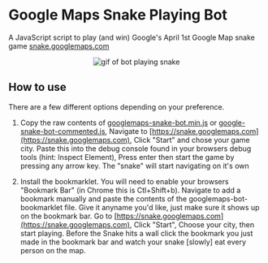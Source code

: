 # Google Maps Snake Playing Bot

A JavaScript script to play (and win) Google's April 1st Google Map snake game [snake.googlemaps.com](https://snake.googlemaps.com)

<p align="center">
  <img src="images/googlemaps-snake-bot-demo.gif" alt="gif of bot playing snake" />
</p>

## How to use

There are a few different options depending on your preference.

1. Copy the raw contents of [googlemaps-snake-bot.min.js](/googlemaps-snake-bot.min.js&raw=true) or [google-snake-bot-commented.js](/google-snake-bot-commented.js?raw=true), Navigate to [https://snake.googlemaps.com](https://snake.googlemaps.com), Click "Start" and chose your game city. Paste this into the debug console found in your browsers debug tools (hint: Inspect Element), Press enter then start the game by pressing any arrow key. The "snake" will start navigating on it's own

2. Install the bookmarklet. You will need to enable your browsers "Bookmark Bar" (in Chrome this is Ctl+Shift+b). Navigate to add a bookmark manually and paste the contents of the googlemaps-bot-bookmarklet file. Give it anyname you'd like, just make sure it shows up on the bookmark bar. Go to [https://snake.googlemaps.com](https://snake.googlemaps.com), Click "Start", Choose your city, then start playing. Before the Snake hits a wall click the bookmark you just made in the bookmark bar and watch your snake [slowly] eat every person on the map.
